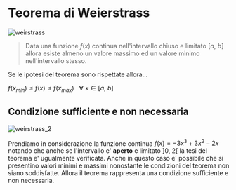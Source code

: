 # Teorema di Weierstrass  

![weirstrass](https://github.com/user-attachments/assets/14e7a634-aed2-4c5c-a020-fa1865f9bc5f)  

> Data una funzione $f(x)$ continua nell'intervallo chiuso e limitato $[a,\ b]$ allora esiste almeno un valore massimo ed un valore minimo nell'intervallo stesso.  

Se le ipotesi del teorema sono rispettate allora...  

$f(x_{min})\le f(x)\le f(x_{max})\ \ \ \forall \ x \in [a,\ b]$  

## Condizione sufficiente e non necessaria  

![weirstrass_2](https://github.com/user-attachments/assets/39be6f5b-4f0c-46f2-924a-83e3bcea2d22)  

Prendiamo in considerazione la funzione continua $f(x) = -3x^3+3x^2-2x$ notando che anche se l'intervallo e' **aperto** e limitato $]0,\ 2[$ la tesi del teorema e' ugualmente verificata. Anche in questo caso e' possibile che si presentino valori minimi e massimi nonostante le condizioni del teorema non siano soddisfatte. Allora il teorema rappresenta una condizione sufficiente e non necessaria.   
